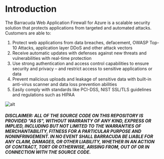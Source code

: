 # Introduction

The Barracuda Web Application Firewall for Azure is a scalable security solution that protects applications from targeted and automated attacks. Customers are able to:

1. Protect web applications from data breaches, defacement, OWASP Top-10 Attacks, application layer DDoS and other attack vectors
2. Receive automatic updates with defenses against new threats and vulnerabilities with real-time protection
3. Use strong authentication and access control capabilities to ensure security and privacy – and restrict access to sensitive applications or data
4. Prevent malicious uploads and leakage of sensitive data with built-in anti-virus scanner and data loss prevention abilities
5. Easily comply with standards like PCI-DSS, NIST SSL/TLS guidelines and regulations such as HIPAA

![alt](https://www.barracuda.com/assets/img/sections/programs/azure/img_app-security_diagram2.png)




##### DISCLAIMER: ALL OF THE SOURCE CODE ON THIS REPOSITORY IS PROVIDED "AS IS", WITHOUT WARRANTY OF ANY KIND, EXPRESS OR IMPLIED, INCLUDING BUT NOT LIMITED TO THE WARRANTIES OF MERCHANTABILITY, FITNESS FOR A PARTICULAR PURPOSE AND NONINFRINGEMENT. IN NO EVENT SHALL BARRACUDA BE LIABLE FOR ANY CLAIM, DAMAGES, OR OTHER LIABILITY, WHETHER IN AN ACTION OF CONTRACT, TORT OR OTHERWISE, ARISING FROM, OUT OF OR IN CONNECTION WITH THE SOURCE CODE. #####

